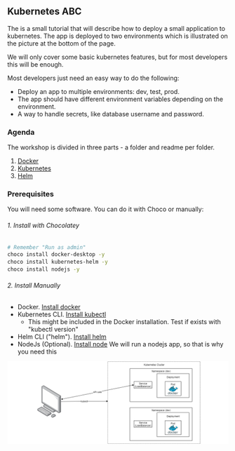 ## Kubernetes ABC

The is a small tutorial that will describe how to deploy a small application to kubernetes. The app is deployed to two
environments which is illustrated on the picture at the bottom of the page.  

We will only cover some basic kubernetes features, but for most developers this will be enough.  

Most developers just need an easy way to do the following:
- Deploy an app to multiple environments: dev, test, prod.
- The app should have different environment variables depending on the environment.
- A way to handle secrets, like database username and password.

### Agenda
The workshop is divided in three parts - a folder and readme per folder.
1. [Docker](a-docker)
2. [Kubernetes](b-kubernetes)
3. [Helm](c-helm)

### Prerequisites
You will need some software. You can do it with Choco or manually: 

###### 1. Install with Chocolatey
```bash
# Remember "Run as admin"
choco install docker-desktop -y
choco install kubernetes-helm -y
choco install nodejs -y
``` 

###### 2. Install Manually
- Docker. [Install docker](https://docs.docker.com/docker-for-windows/install/)
- Kubernetes CLI. [Install kubectl](https://kubernetes.io/docs/tasks/tools/install-kubectl/)
    - This might be included in the Docker installation. Test if exists with "kubectl version"  
- Helm CLI ("helm"). [Install helm](https://github.com/helm/helm/releases)
- NodeJs (Optional). [Install node](https://nodejs.org/en/download/) We will run a nodejs app, so that is why you need this
    
![Kubernetes image](kubernetes-overview.png)